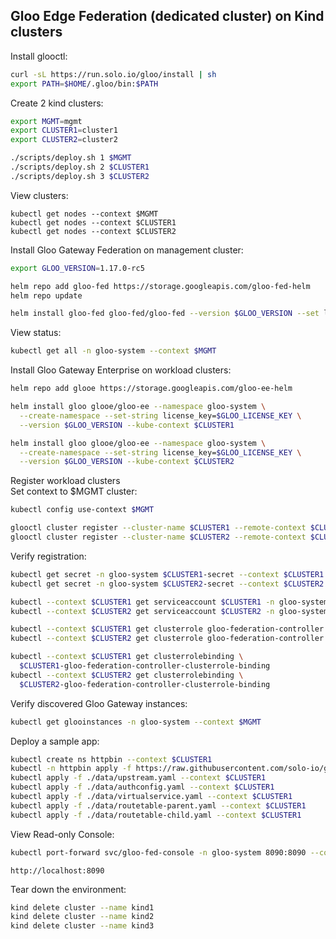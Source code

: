 ## Gloo Edge Federation (dedicated cluster) on Kind clusters

Install glooctl:
```sh
curl -sL https://run.solo.io/gloo/install | sh
export PATH=$HOME/.gloo/bin:$PATH
```

Create 2 kind clusters:
```sh
export MGMT=mgmt
export CLUSTER1=cluster1
export CLUSTER2=cluster2
```
```sh
./scripts/deploy.sh 1 $MGMT
./scripts/deploy.sh 2 $CLUSTER1
./scripts/deploy.sh 3 $CLUSTER2
```
View clusters:
```
kubectl get nodes --context $MGMT
kubectl get nodes --context $CLUSTER1
kubectl get nodes --context $CLUSTER2
```

Install Gloo Gateway Federation on management cluster:
```sh
export GLOO_VERSION=1.17.0-rc5
```
```sh
helm repo add gloo-fed https://storage.googleapis.com/gloo-fed-helm
helm repo update
```
```sh
helm install gloo-fed gloo-fed/gloo-fed --version $GLOO_VERSION --set license_key=$GLOO_LICENSE_KEY -n gloo-system --create-namespace --kube-context $MGMT
```
View status:
```sh
kubectl get all -n gloo-system --context $MGMT
```

Install Gloo Gateway Enterprise on workload clusters:
```sh
helm repo add glooe https://storage.googleapis.com/gloo-ee-helm
```
```sh
helm install gloo glooe/gloo-ee --namespace gloo-system \
  --create-namespace --set-string license_key=$GLOO_LICENSE_KEY \
  --version $GLOO_VERSION --kube-context $CLUSTER1

helm install gloo glooe/gloo-ee --namespace gloo-system \
  --create-namespace --set-string license_key=$GLOO_LICENSE_KEY \
  --version $GLOO_VERSION --kube-context $CLUSTER2
```

Register workload clusters    
Set context to $MGMT cluster:
```sh
kubectl config use-context $MGMT
```
```sh
glooctl cluster register --cluster-name $CLUSTER1 --remote-context $CLUSTER1 --local-cluster-domain-override host.docker.internal --federation-namespace gloo-system
glooctl cluster register --cluster-name $CLUSTER2 --remote-context $CLUSTER2 --local-cluster-domain-override host.docker.internal --federation-namespace gloo-system
```

Verify registration:
```sh
kubectl get secret -n gloo-system $CLUSTER1-secret --context $CLUSTER1
kubectl get secret -n gloo-system $CLUSTER2-secret --context $CLUSTER2
```
```sh
kubectl --context $CLUSTER1 get serviceaccount $CLUSTER1 -n gloo-system
kubectl --context $CLUSTER2 get serviceaccount $CLUSTER2 -n gloo-system
```
```sh
kubectl --context $CLUSTER1 get clusterrole gloo-federation-controller
kubectl --context $CLUSTER2 get clusterrole gloo-federation-controller
```
```sh
kubectl --context $CLUSTER1 get clusterrolebinding \
  $CLUSTER1-gloo-federation-controller-clusterrole-binding
kubectl --context $CLUSTER2 get clusterrolebinding \
  $CLUSTER2-gloo-federation-controller-clusterrole-binding
```
Verify discovered Gloo Gateway instances:
```sh
kubectl get glooinstances -n gloo-system --context $MGMT
```
    
Deploy a sample app:
```sh
kubectl create ns httpbin --context $CLUSTER1
kubectl -n httpbin apply -f https://raw.githubusercontent.com/solo-io/gloo-mesh-use-cases/main/policy-demo/httpbin.yaml --context $CLUSTER1
kubectl apply -f ./data/upstream.yaml --context $CLUSTER1
kubectl apply -f ./data/authconfig.yaml --context $CLUSTER1
kubectl apply -f ./data/virtualservice.yaml --context $CLUSTER1
kubectl apply -f ./data/routetable-parent.yaml --context $CLUSTER1
kubectl apply -f ./data/routetable-child.yaml --context $CLUSTER1
```
    
View Read-only Console:
```sh
kubectl port-forward svc/gloo-fed-console -n gloo-system 8090:8090 --context $MGMT
```
```
http://localhost:8090
```

Tear down the environment:
```sh
kind delete cluster --name kind1 
kind delete cluster --name kind2
kind delete cluster --name kind3
```